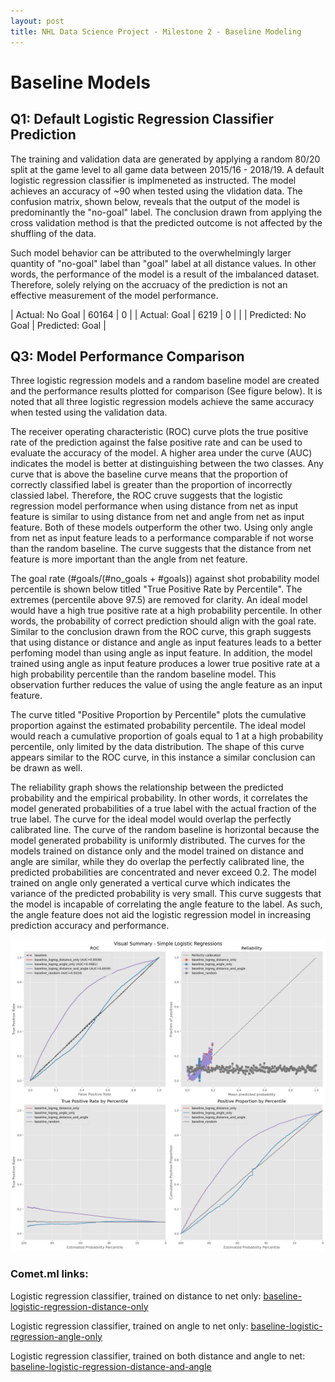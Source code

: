 ```yaml
---
layout: post
title: NHL Data Science Project - Milestone 2 - Baseline Modeling
---
```



# Baseline Models

## Q1: Default Logistic Regression Classifier Prediction

The training and validation data are generated by applying a random 80/20 split at the game level to all game data between 2015/16 - 2018/19. A default logistic regression classifier is implmeneted as instructed. The model achieves an accuracy of ~90 when tested using the vlidation data. The confusion matrix, shown below, reveals that the output of the model is predominantly the "no-goal" label. The conclusion drawn from applying the cross validation method is that the predicted outcome is not affected by the shuffling of the data.

Such model behavior can be attributed to the overwhelmingly larger quantity of "no-goal" label than "goal" label at all distance values. In other words, the performance of the model is a result of the imbalanced dataset. Therefore, solely relying on the accruacy of the prediction is not an effective measurement of the model performance.

| Actual: No Goal |        60164       |        0        |
|   Actual: Goal  |        6219        |        0        |
|                 | Predicted: No Goal | Predicted: Goal |


## Q3: Model Performance Comparison

Three logistic regression models and a random baseline model are created and the performance results plotted for comparison (See figure below). It is noted that all three logistic regression models achieve the same accuracy when tested using the validation data.

The receiver operating characteristic (ROC) curve  plots the true positive rate of the prediction against the false positive rate and can be used to evaluate the accuracy of the model. A higher area under the curve (AUC) indicates the model is better at distinguishing between the two classes. Any curve that is above the baseline curve means that the proportion of correctly classified label is greater than the proportion of incorrectly classied label. Therefore, the ROC cruve suggests that the logistic regression model performance when using distance from net as input feature is similar to using distance from net and angle from net as input feature. Both of these models outperform the other two. Using only angle from net as input feature leads to a performance comparable if not worse than the random baseline. The curve suggests that the distance from net feature is more important than the angle from net feature.

The goal rate (#goals/(#no_goals + #goals)) against shot probability model percentile is shown below titled "True Positive Rate by Percentile". The extremes (percentile above 97.5) are removed for clarity. An ideal model would have a high true positive rate at a high probability percentile. In other words, the probability of correct prediction should align with the goal rate. Similar to the conclusion drawn from the ROC curve, this graph suggests that using distance or distance and angle as input features leads to a better perfoming model than using angle as input feature. In addition, the model trained using angle as input feature produces a lower true positive rate at a high probability percentile than the random baseline model. This observation further reduces the value of using the angle feature as an input feature.

The curve titled "Positive Proportion by Percentile" plots the cumulative proportion against the estimated probability percentile. The ideal model would reach a cumulative proportion of goals equal to 1 at a high probability percentile, only limited by the data distribution. The shape of this curve appears similar to the ROC curve, in this instance a similar conclusion can be drawn as well.

The reliability graph shows the relationship between the predicted probability and the empirical probability. In other words, it correlates the model generated probabilities of a true label with the actual fraction of the true label. The curve for the ideal model would overlap the perfectly calibrated line. The curve of the random baseline is horizontal because the model generated probability is uniformly distributed. The curves for the models trained on distance only and the model trained on distance and angle are similar, while they do overlap the perfectly calibrated line, the predicted probabilities are concentrated and never exceed 0.2. The model trained on angle only generated a vertical curve which indicates the variance of the predicted probability is very small. This curve suggests that the model is incapable of correlating the angle feature to the label. As such, the angle feature does not aid the logistic regression model in increasing prediction accuracy and performance.


![Model Confusion Matrix](/Images/M2_BM_Q3_VisualSummary.png)

### Comet.ml links:
Logistic regression classifier, trained on distance to net only: [baseline-logistic-regression-distance-only](https://www.comet.ml/tim-k-lee/model-registry/baseline-logistic-regression-distance-only)

Logistic regression classifier, trained on angle to net only: [baseline-logistic-regression-angle-only](https://www.comet.ml/tim-k-lee/model-registry/baseline-logistic-regression-angle-only)

Logistic regression classifier, trained on both distance and angle to net: [baseline-logistic-regression-distance-and-angle](https://www.comet.ml/tim-k-lee/model-registry/baseline-logistic-regression-distance-and-angle)






